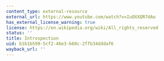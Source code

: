```yaml
---
content_type: external-resource
external_url: https://www.youtube.com/watch?v=IuOXXQR7dAo
has_external_license_warning: true
license: https://en.wikipedia.org/wiki/All_rights_reserved
status: ''
title: Introspection
uid: b1b1b599-5cf2-46e3-b60c-2ffb34dddaf6
wayback_url: ''
---
```

